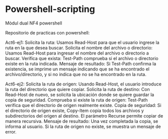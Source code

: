 # Powershell-scripting
Mòdul  dual NF4 powershell

Repositorio de practicas con powershell:

Act6-ej1:
  Solicita la ruta: Usamos Read-Host para que el usuario ingrese la ruta en la que desea buscar.
  Solicita el nombre del archivo o directorio: Usamos Read-Host para ingresar el nombre del archivo o directorio a buscar.
  Verifica que exista: Test-Path comprueba si el archivo o directorio existe en la ruta indicada.
  Mensaje de resultado: Si Test-Path confirma la existencia, se imprime un mensaje indicando que se ha encontrado el archivo/directorio, y si    no indica que no se ha encontrado en la ruta.
  
Act6-ej2:
  Solicita la ruta de origen: Usando Read-Host, el usuario introduce la ruta del directorio que quiere copiar.
  Solicita la ruta de destino: Con Read-Host de nuevo, se solicita la ubicación donde se quiere guardar la copia de seguridad.
  Comprueba si existe la ruta de origen: Test-Path verifica que el directorio de origen realmente existe.
  Copia de seguridad: Si el directorio de origen existe, Copy-Item copia todos los archivos y subdirectorios del origen al destino. El           parámetro Recurse permite copiar de manera recursiva.
  Mensaje de resultado: Una vez completada la copia, se informa al usuario. Si la ruta de origen no existe, se muestra un mensaje de error.

